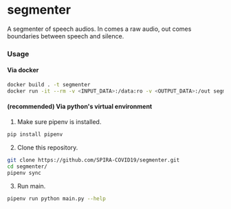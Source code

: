 # segmenter
A segmenter of speech audios. In comes a raw audio, out comes boundaries between speech and silence.

### Usage

#### Via docker

```bash
docker build . -t segmenter
docker run -it --rm -v <INPUT_DATA>:/data:ro -v <OUTPUT_DATA>:/out segmenter /out /data
```

#### (recommended) Via python's virtual environment

1. Make sure pipenv is installed.
```bash
pip install pipenv
```

2. Clone this repository.
```bash
git clone https://github.com/SPIRA-COVID19/segmenter.git
cd segmenter/
pipenv sync
```

3. Run main.
```bash
pipenv run python main.py --help
```
